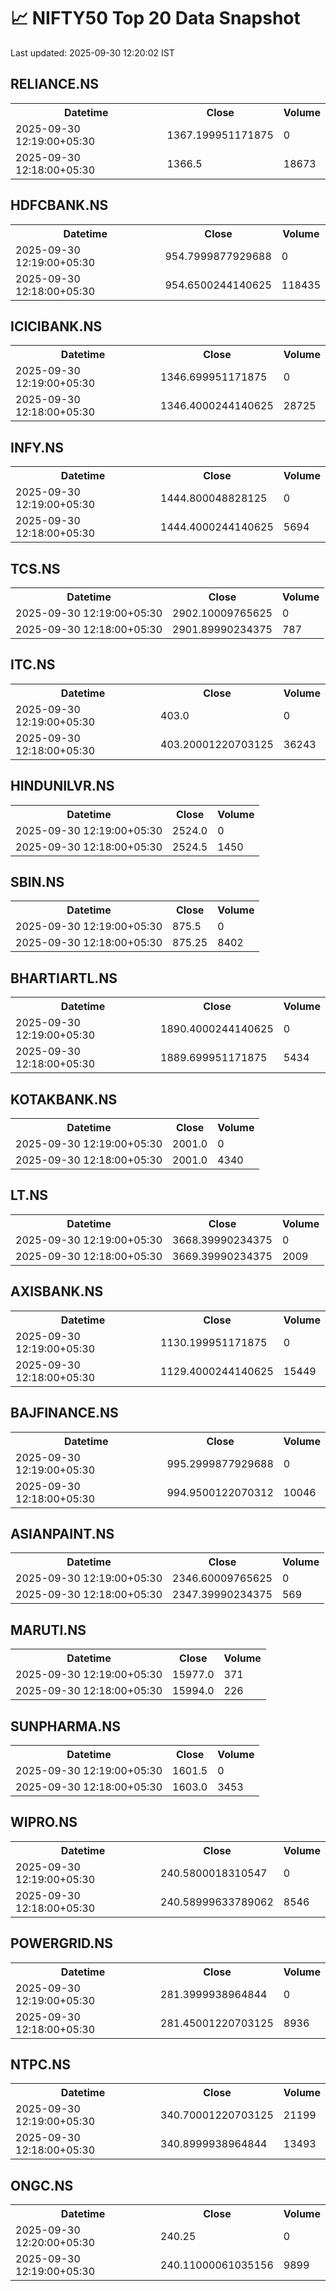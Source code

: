 # 📈 NIFTY50 Top 20 Data Snapshot

Last updated: 2025-09-30 12:20:02 IST

## RELIANCE.NS

<table>
  <tr><th>Datetime</th><th>Close</th><th>Volume</th></tr>
  <tr><td>2025-09-30 12:19:00+05:30</td><td>1367.199951171875</td><td>0</td></tr>
  <tr><td>2025-09-30 12:18:00+05:30</td><td>1366.5</td><td>18673</td></tr>
</table>

## HDFCBANK.NS

<table>
  <tr><th>Datetime</th><th>Close</th><th>Volume</th></tr>
  <tr><td>2025-09-30 12:19:00+05:30</td><td>954.7999877929688</td><td>0</td></tr>
  <tr><td>2025-09-30 12:18:00+05:30</td><td>954.6500244140625</td><td>118435</td></tr>
</table>

## ICICIBANK.NS

<table>
  <tr><th>Datetime</th><th>Close</th><th>Volume</th></tr>
  <tr><td>2025-09-30 12:19:00+05:30</td><td>1346.699951171875</td><td>0</td></tr>
  <tr><td>2025-09-30 12:18:00+05:30</td><td>1346.4000244140625</td><td>28725</td></tr>
</table>

## INFY.NS

<table>
  <tr><th>Datetime</th><th>Close</th><th>Volume</th></tr>
  <tr><td>2025-09-30 12:19:00+05:30</td><td>1444.800048828125</td><td>0</td></tr>
  <tr><td>2025-09-30 12:18:00+05:30</td><td>1444.4000244140625</td><td>5694</td></tr>
</table>

## TCS.NS

<table>
  <tr><th>Datetime</th><th>Close</th><th>Volume</th></tr>
  <tr><td>2025-09-30 12:19:00+05:30</td><td>2902.10009765625</td><td>0</td></tr>
  <tr><td>2025-09-30 12:18:00+05:30</td><td>2901.89990234375</td><td>787</td></tr>
</table>

## ITC.NS

<table>
  <tr><th>Datetime</th><th>Close</th><th>Volume</th></tr>
  <tr><td>2025-09-30 12:19:00+05:30</td><td>403.0</td><td>0</td></tr>
  <tr><td>2025-09-30 12:18:00+05:30</td><td>403.20001220703125</td><td>36243</td></tr>
</table>

## HINDUNILVR.NS

<table>
  <tr><th>Datetime</th><th>Close</th><th>Volume</th></tr>
  <tr><td>2025-09-30 12:19:00+05:30</td><td>2524.0</td><td>0</td></tr>
  <tr><td>2025-09-30 12:18:00+05:30</td><td>2524.5</td><td>1450</td></tr>
</table>

## SBIN.NS

<table>
  <tr><th>Datetime</th><th>Close</th><th>Volume</th></tr>
  <tr><td>2025-09-30 12:19:00+05:30</td><td>875.5</td><td>0</td></tr>
  <tr><td>2025-09-30 12:18:00+05:30</td><td>875.25</td><td>8402</td></tr>
</table>

## BHARTIARTL.NS

<table>
  <tr><th>Datetime</th><th>Close</th><th>Volume</th></tr>
  <tr><td>2025-09-30 12:19:00+05:30</td><td>1890.4000244140625</td><td>0</td></tr>
  <tr><td>2025-09-30 12:18:00+05:30</td><td>1889.699951171875</td><td>5434</td></tr>
</table>

## KOTAKBANK.NS

<table>
  <tr><th>Datetime</th><th>Close</th><th>Volume</th></tr>
  <tr><td>2025-09-30 12:19:00+05:30</td><td>2001.0</td><td>0</td></tr>
  <tr><td>2025-09-30 12:18:00+05:30</td><td>2001.0</td><td>4340</td></tr>
</table>

## LT.NS

<table>
  <tr><th>Datetime</th><th>Close</th><th>Volume</th></tr>
  <tr><td>2025-09-30 12:19:00+05:30</td><td>3668.39990234375</td><td>0</td></tr>
  <tr><td>2025-09-30 12:18:00+05:30</td><td>3669.39990234375</td><td>2009</td></tr>
</table>

## AXISBANK.NS

<table>
  <tr><th>Datetime</th><th>Close</th><th>Volume</th></tr>
  <tr><td>2025-09-30 12:19:00+05:30</td><td>1130.199951171875</td><td>0</td></tr>
  <tr><td>2025-09-30 12:18:00+05:30</td><td>1129.4000244140625</td><td>15449</td></tr>
</table>

## BAJFINANCE.NS

<table>
  <tr><th>Datetime</th><th>Close</th><th>Volume</th></tr>
  <tr><td>2025-09-30 12:19:00+05:30</td><td>995.2999877929688</td><td>0</td></tr>
  <tr><td>2025-09-30 12:18:00+05:30</td><td>994.9500122070312</td><td>10046</td></tr>
</table>

## ASIANPAINT.NS

<table>
  <tr><th>Datetime</th><th>Close</th><th>Volume</th></tr>
  <tr><td>2025-09-30 12:19:00+05:30</td><td>2346.60009765625</td><td>0</td></tr>
  <tr><td>2025-09-30 12:18:00+05:30</td><td>2347.39990234375</td><td>569</td></tr>
</table>

## MARUTI.NS

<table>
  <tr><th>Datetime</th><th>Close</th><th>Volume</th></tr>
  <tr><td>2025-09-30 12:19:00+05:30</td><td>15977.0</td><td>371</td></tr>
  <tr><td>2025-09-30 12:18:00+05:30</td><td>15994.0</td><td>226</td></tr>
</table>

## SUNPHARMA.NS

<table>
  <tr><th>Datetime</th><th>Close</th><th>Volume</th></tr>
  <tr><td>2025-09-30 12:19:00+05:30</td><td>1601.5</td><td>0</td></tr>
  <tr><td>2025-09-30 12:18:00+05:30</td><td>1603.0</td><td>3453</td></tr>
</table>

## WIPRO.NS

<table>
  <tr><th>Datetime</th><th>Close</th><th>Volume</th></tr>
  <tr><td>2025-09-30 12:19:00+05:30</td><td>240.5800018310547</td><td>0</td></tr>
  <tr><td>2025-09-30 12:18:00+05:30</td><td>240.58999633789062</td><td>8546</td></tr>
</table>

## POWERGRID.NS

<table>
  <tr><th>Datetime</th><th>Close</th><th>Volume</th></tr>
  <tr><td>2025-09-30 12:19:00+05:30</td><td>281.3999938964844</td><td>0</td></tr>
  <tr><td>2025-09-30 12:18:00+05:30</td><td>281.45001220703125</td><td>8936</td></tr>
</table>

## NTPC.NS

<table>
  <tr><th>Datetime</th><th>Close</th><th>Volume</th></tr>
  <tr><td>2025-09-30 12:19:00+05:30</td><td>340.70001220703125</td><td>21199</td></tr>
  <tr><td>2025-09-30 12:18:00+05:30</td><td>340.8999938964844</td><td>13493</td></tr>
</table>

## ONGC.NS

<table>
  <tr><th>Datetime</th><th>Close</th><th>Volume</th></tr>
  <tr><td>2025-09-30 12:20:00+05:30</td><td>240.25</td><td>0</td></tr>
  <tr><td>2025-09-30 12:19:00+05:30</td><td>240.11000061035156</td><td>9899</td></tr>
</table>

